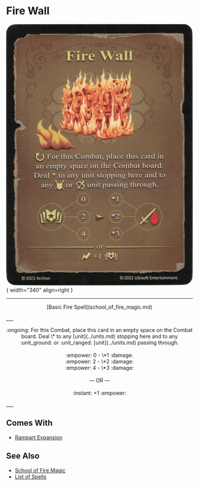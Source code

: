 # Fire Wall

![Fire Wall](../assets/spells-fire_wall.webp){ width="340" align=right }

___
<p style="text-align: center;" markdown>[Basic Fire Spell](school_of_fire_magic.md)</p>
___
<p style="text-align: center;" markdown>:ongoing: For this Combat, place this card in an empty space on the Combat board. Deal \* to any [unit](../units.md) stopping here and to any :unit_ground: or :unit_ranged: [unit](../units.md) passing through.<br><br>:empower: 0 - \*1 :damage:<br>:empower: 2 - \*2 :damage:<br>:empower: 4 - \*3 :damage:<br><br>— OR —<br><br>:instant: +1 :empower:</p>
___


## Comes With

- [Rampart Expansion](../content.md)


## See Also

- [School of Fire Magic](school_of_fire_magic.md)
- [List of Spells](../spells.md)

